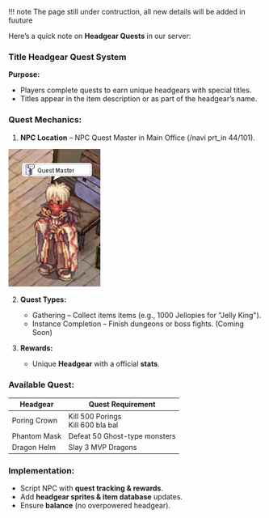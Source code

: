 
!!! note 
    The page still under contruction, all new details will be added in fuuture


Here’s a quick note on **Headgear Quests** in our server:  

### **Title Headgear Quest System**  
**Purpose:**  
- Players complete quests to earn unique headgears with special titles.  
- Titles appear in the item description or as part of the headgear’s name.  

### **Quest Mechanics:**  
1. **NPC Location** – NPC Quest Master in Main Office (/navi prt_in 44/101).


![Quest Master NPC](assets/quest_master_npc.png)


2. **Quest Types:**   
    -  Gathering – Collect items items (e.g., 1000 Jellopies for "Jelly King").  
    -  Instance Completion – Finish dungeons or boss fights. (Coming Soon)  

3. **Rewards:**  
    -  Unique **Headgear** with a official **stats**.  

### **Available Quest:**  
| Headgear | Quest Requirement |  
|---|---|  
| Poring Crown | Kill 500 Porings <br> Kill 600 bla bal |  
| Phantom Mask | Defeat 50 Ghost-type monsters |  
| Dragon Helm | Slay 3 MVP Dragons |  

### **Implementation:**  
- Script NPC with **quest tracking & rewards**.  
- Add **headgear sprites & item database** updates.  
- Ensure **balance** (no overpowered headgear).  
